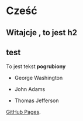 # Cześć

## Witajcje , to jest h2 <H2> test

To jest tekst  **pogrubiony**

- George Washington
* John Adams
+ Thomas Jefferson

[GitHub Pages](https://pages.github.com/).